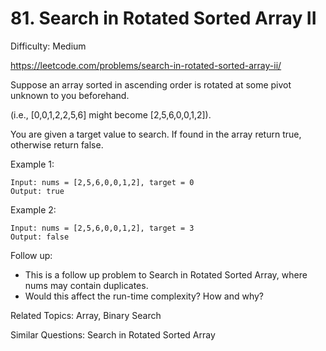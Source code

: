 # 81. Search in Rotated Sorted Array II

Difficulty: Medium

https://leetcode.com/problems/search-in-rotated-sorted-array-ii/

Suppose an array sorted in ascending order is rotated at some pivot unknown to you beforehand.

(i.e., [0,0,1,2,2,5,6] might become [2,5,6,0,0,1,2]).

You are given a target value to search. If found in the array return true, otherwise return false.

Example 1:
```
Input: nums = [2,5,6,0,0,1,2], target = 0
Output: true
```
Example 2:
```
Input: nums = [2,5,6,0,0,1,2], target = 3
Output: false
```
Follow up:

* This is a follow up problem to Search in Rotated Sorted Array, where nums may contain duplicates.
* Would this affect the run-time complexity? How and why?

Related Topics: Array, Binary Search

Similar Questions: Search in Rotated Sorted Array
